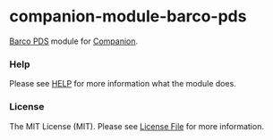 # companion-module-barco-pds

[Barco PDS](https://www.barco.com/en/product/pds-902-3g) module for [Companion](https://github.com/bitfocus/companion).

### Help

Please see [HELP](companion/HELP.md) for more information what the module does.

### License

The MIT License (MIT). Please see [License File](LICENSE) for more information.
